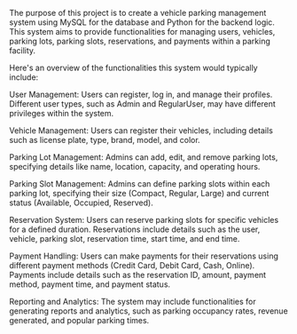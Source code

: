The purpose of this project is to create a vehicle parking management system using MySQL for the database and Python for the backend logic. This system aims to provide functionalities for managing users, vehicles, parking lots, parking slots, reservations, and payments within a parking facility.

Here's an overview of the functionalities this system would typically include:

User Management: Users can register, log in, and manage their profiles. Different user types, such as Admin and RegularUser, may have different privileges within the system.

Vehicle Management: Users can register their vehicles, including details such as license plate, type, brand, model, and color.

Parking Lot Management: Admins can add, edit, and remove parking lots, specifying details like name, location, capacity, and operating hours.

Parking Slot Management: Admins can define parking slots within each parking lot, specifying their size (Compact, Regular, Large) and current status (Available, Occupied, Reserved).

Reservation System: Users can reserve parking slots for specific vehicles for a defined duration. Reservations include details such as the user, vehicle, parking slot, reservation time, start time, and end time.

Payment Handling: Users can make payments for their reservations using different payment methods (Credit Card, Debit Card, Cash, Online). Payments include details such as the reservation ID, amount, payment method, payment time, and payment status.

Reporting and Analytics: The system may include functionalities for generating reports and analytics, such as parking occupancy rates, revenue generated, and popular parking times.
